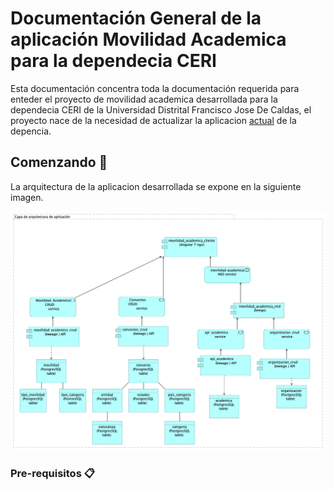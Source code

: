 # Documentación General de la aplicación Movilidad Academica para la dependecia CERI


Esta documentación concentra toda la documentación requerida para enteder el proyecto de movilidad academica desarrollada para la dependecia CERI de la Universidad Distrital Francisco Jose De Caldas, el proyecto nace de la necesidad de actualizar la aplicacion [actual](https://ceri.udistrital.edu.co/plataforma-de-apoyo) de la depencia. 

## Comenzando 🚀
La arquitectura de la aplicacion desarrollada se expone en la siguiente imagen.

![](ArquitecturaCERI.png)


### Pre-requisitos 📋